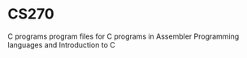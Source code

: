 # CS270
C programs
program files for C programs in Assembler Programming languages and Introduction to C
